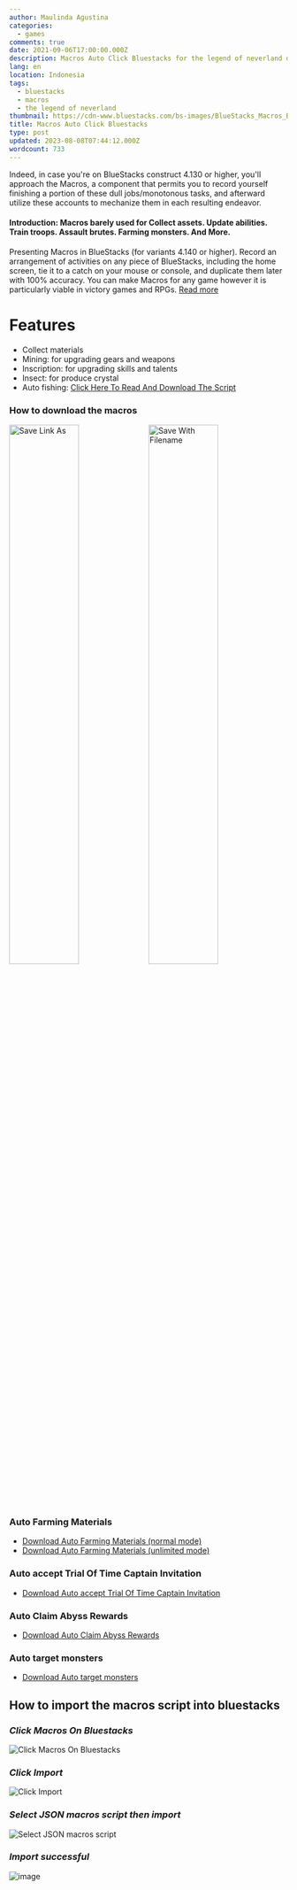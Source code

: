 ```yaml
---
author: Maulinda Agustina
categories:
  - games
comments: true
date: 2021-09-06T17:00:00.000Z
description: Macros Auto Click Bluestacks for the legend of neverland download
lang: en
location: Indonesia
tags:
  - bluestacks
  - macros
  - the legend of neverland
thumbnail: https://cdn-www.bluestacks.com/bs-images/BlueStacks_Macros_Banner_EN.jpg
title: Macros Auto Click Bluestacks
type: post
updated: 2023-08-08T07:44:12.000Z
wordcount: 733
---
```


Indeed, in case you're on BlueStacks construct 4.130 or higher, you'll approach the Macros, a component that permits you to record yourself finishing a portion of these dull jobs/monotonous tasks, and afterward utilize these accounts to mechanize them in each resulting endeavor.

#### Introduction: Macros barely used for Collect assets. Update abilities. Train troops. Assault brutes. Farming monsters. And More.

Presenting Macros in BlueStacks (for variants 4.140 or higher). Record an arrangement of activities on any piece of BlueStacks, including the home screen, tie it to a catch on your mouse or console, and duplicate them later with 100% accuracy. You can make Macros for any game however it is particularly viable in victory games and RPGs. [Read more](https://www.bluestacks.com/features/macros.html)

# Features

  - Collect materials
  - Mining: for upgrading gears and weapons
  - Inscription: for upgrading skills and talents
  - Insect: for produce crystal
  - Auto fishing: [Click Here To Read And Download The Script](/The%20Legend%20Of%20Neverland/Fishing.html)

### How to download the macros

<div style="clear:both;"></div>
<div style="width: 100%;">
  <img src="https://user-images.githubusercontent.com/12471057/132330527-d978ef5c-aa2d-4387-bf65-bf817ae66c97.png" width="50%" height="auto" alt="Save Link As" style="display:inline-block;float:left;" />
  <img src="https://user-images.githubusercontent.com/12471057/132330641-d0b6dd99-34b4-42c4-81aa-4be7bddfb4b7.png" width="50%" height="auto" alt="Save With Filename" style="display:inline-block;float:left;" />
</div>
<div style="clear:both;"></div>

### Auto Farming Materials

- [Download Auto Farming Materials (normal mode)](Macros/auto%20action%20%5Bn%5D.json)
- [Download Auto Farming Materials (unlimited mode)](Macros/auto%20action%20%5Bu1%5D.json)

### Auto accept Trial Of Time Captain Invitation

- [Download Auto accept Trial Of Time Captain Invitation](Macros/auto%20acc%20tt.json)

### Auto Claim Abyss Rewards

- [Download Auto Claim Abyss Rewards](Macros/auto%20claim%20abyss.json)

### Auto target monsters

- [Download Auto target monsters](Macros/auto%20target.json)

## How to import the macros script into bluestacks

### _Click Macros On Bluestacks_
![Click Macros On Bluestacks](https://user-images.githubusercontent.com/12471057/132939380-d9fbf1d7-2cb1-469a-a29b-cf3f1c33084f.png)
### _Click Import_
![Click Import](https://user-images.githubusercontent.com/12471057/132939401-b1a36399-2d91-46bd-82f9-78cb8e65c985.png)
### _Select JSON macros script then import_
![Select JSON macros script](https://user-images.githubusercontent.com/12471057/132939413-53a2940a-d018-4b04-963c-9968abd6304c.png)
### _Import successful_
![image](https://user-images.githubusercontent.com/12471057/132939502-c9bb6e0c-284b-47a9-84b5-8863af2266f5.png)